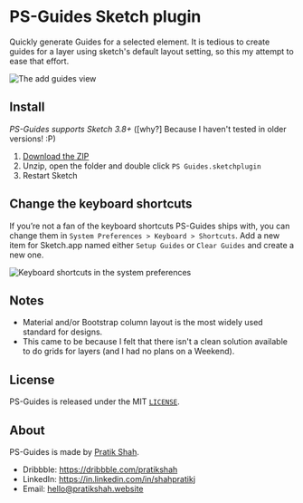 
# PS-Guides Sketch plugin

Quickly generate Guides for a selected element.
It is tedious to create guides for a layer using sketch's default layout setting, so this my attempt to ease that effort.

![The add guides view](http://guides.pratikshah.website/setup-guides.png)

## Install

*PS-Guides supports Sketch 3.8+* ([why?] Because I haven't tested in older versions! :P)

1. [Download the ZIP](http://guides.pratikshah.website/download.php)
2. Unzip, open the folder and double click `PS Guides.sketchplugin`
3. Restart Sketch

## Change the keyboard shortcuts

If you’re not a fan of the keyboard shortcuts PS-Guides ships with, you can change them in `System Preferences > Keyboard > Shortcuts`. Add a new item for Sketch.app named either `Setup Guides` or `Clear Guides` and create a new one.

![Keyboard shortcuts in the system preferences](http://guides.pratikshah.website/shortcuts.png)

## Notes

- Material and/or Bootstrap column layout is the most widely used standard for designs.
- This came to be because I felt that there isn't a clean solution available to do grids for layers (and I had no plans on a Weekend).

## License

PS-Guides is released under the MIT [`LICENSE`](https://github.com/pratikjshah/PS-Guides/blob/master/LICENSE).

## About

PS-Guides is made by [Pratik Shah](http://pratikshah.website).

- Dribbble: https://dribbble.com/pratikshah
- LinkedIn: https://in.linkedin.com/in/shahpratikj
- Email: hello@pratikshah.website

